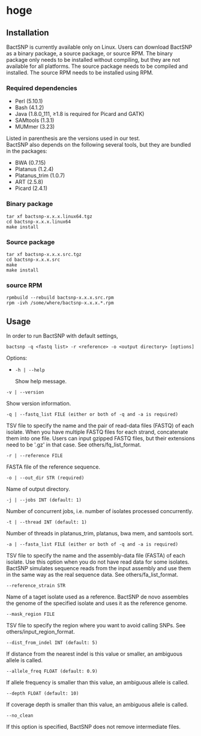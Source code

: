 # hoge

## Installation

BactSNP is currently available only on Linux. Users can download BactSNP as a binary package, a source package, or source RPM. The binary package only needs to be installed without compiling, but they are not available for all platforms. The source package needs to be compiled and installed. The source RPM needs to be installed using RPM.

### Required dependencies  

- Perl (5.10.1)  
- Bash (4.1.2)  
- Java (1.8.0_111, ≥1.8 is required for Picard and GATK)  
- SAMtools (1.3.1)  
- MUMmer (3.23)  

Listed in parenthesis are the versions used in our test.  
BactSNP also depends on the following several tools, but they are bundled in the packages:  
  
- BWA (0.7.15)  
- Platanus (1.2.4)  
- Platanus_trim (1.0.7)  
- ART (2.5.8)    
- Picard (2.4.1)  

### Binary package  

```
tar xf bactsnp-x.x.x.linux64.tgz  
cd bactsnp-x.x.x.linux64  
make install  
```

### Source package  

```
tar xf bactsnp-x.x.x.src.tgz  
cd bactsnp-x.x.x.src  
make
make install  
```

### source RPM

```
rpmbuild --rebuild bactsnp-x.x.x.src.rpm  
rpm -ivh /some/where/bactsnp-x.x.x.*.rpm  
```

## Usage
In order to run BactSNP with default settings,  

```bactsnp -q <fastq list> -r <reference> -o <output directory> [options]```

Options:  

+ `-h | --help`  

    Show help message.    

```-v | --version```  

  Show version information.  

```-q | --fastq_list FILE (either or both of -q and -a is required)```  

  TSV file to specify the name and the pair of read-data files (FASTQ) of each isolate. When you have multiple FASTQ files for each strand, concatenate them into one file. Users can input gzipped FASTQ files, but their extensions need to be '.gz' in that case. See others/fq_list_format.  

```-r | --reference FILE```  

  FASTA file of the reference sequence.  

```-o | --out_dir STR (required)```  

Name of output directory.  

```-j | --jobs INT (default: 1)```  

Number of concurrent jobs, i.e. number of isolates processed concurrently.  

```-t | --thread INT (default: 1)```  

Number of threads in platanus_trim, platanus, bwa mem, and samtools sort.  

```-a | --fasta_list FILE (either or both of -q and -a is required)```  

TSV file to specify the name and the assembly-data file (FASTA) of each isolate. Use this option when you do not have read data for some isolates. BactSNP simulates sequence reads from the input assembly and use them in the same way as the real sequence data. See others/fa_list_format.  

```--reference_strain STR```  

Name of a taget isolate used as a reference. BactSNP de novo assembles the genome of the specified isolate and uses it as the reference genome.  

```--mask_region FILE```  

TSV file to specify the region where you want to avoid calling SNPs. See others/input_region_format.  

```--dist_from_indel INT (default: 5)```  

If distance from the nearest indel is this value or smaller, an ambiguous allele is called.  

```--allele_freq FLOAT (default: 0.9)```  

If allele frequency is smaller than this value, an ambiguous allele is called.  

```--depth FLOAT (default: 10)```  

If coverage depth is smaller than this value, an ambiguous allele is called.  

```--no_clean```  

If this option is specified, BactSNP does not remove intermediate files.
